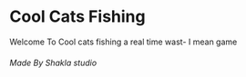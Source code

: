 # Cool Cats Fishing
<p> Welcome To Cool cats fishing a real time wast- I mean game</p>
<h6>Made By Shakla studio</h6>
